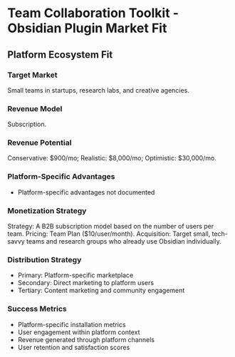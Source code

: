 # Team Collaboration Toolkit - Obsidian Plugin Market Fit

## Platform Ecosystem Fit

### Target Market
Small teams in startups, research labs, and creative agencies.

### Revenue Model
Subscription.

### Revenue Potential
Conservative: $900/mo; Realistic: $8,000/mo; Optimistic: $30,000/mo.

### Platform-Specific Advantages
- Platform-specific advantages not documented

### Monetization Strategy
Strategy: A B2B subscription model based on the number of users per team. Pricing: Team Plan ($10/user/month). Acquisition: Target small, tech-savvy teams and research groups who already use Obsidian individually.

### Distribution Strategy
- Primary: Platform-specific marketplace
- Secondary: Direct marketing to platform users
- Tertiary: Content marketing and community engagement

### Success Metrics
- Platform-specific installation metrics
- User engagement within platform context
- Revenue generated through platform channels
- User retention and satisfaction scores
